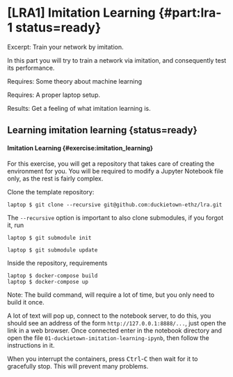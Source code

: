 # [LRA1] Imitation Learning {#part:lra-1 status=ready}

Excerpt: Train your network by imitation.

In this part you will try to train a network via imitation, and consequently test its performance.

<div class='requirements' markdown='1'>

  Requires: Some theory about machine learning

  Requires: A proper laptop setup.

  Results: Get a feeling of what imitation learning is.

</div>


<minitoc/>



## Learning imitation learning {status=ready}

#### Imitation Learning {#exercise:imitation_learning}

For this exercise, you will get a repository that takes care of creating the environment for you.
You will be required to modify a Jupyter Notebook file only, as the rest is fairly complex.

Clone the template repository:

    laptop $ git clone --recursive git@github.com:duckietown-ethz/lra.git

The `--recursive` option is important to also clone submodules, if you forgot it, run

    laptop $ git submodule init

    laptop $ git submodule update

Inside the repository, requirements

    laptop $ docker-compose build
    laptop $ docker-compose up

Note: The build command, will require a lot of time, but you only need to build it once.

A lot of text will pop up, connect to the notebook server, to do this, you should see an address of the form `http://127.0.0.1:8888/...`, just open the link in a web browser. Once connected enter in the notebook directory and open the file `01-duckietown-imitation-learning-ipynb`, then follow the instructions in it.

When you interrupt the containers, press <kbd>Ctrl</kbd>-<kbd>C</kbd> then wait for it to gracefully stop. This will prevent many problems.
